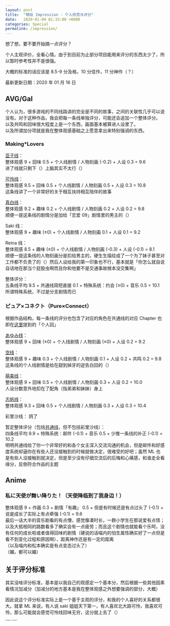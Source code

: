 ```yaml
---
layout: post
title:  "萌绘 Impression - 个人欣赏与评分"
date:   2020-01-09 01:33:00 +0800
categories: Special
permalink: /impression/
---
```


想了想，要不要开始搞一点评分？

个人主观评价，全看心情。由于到目前为止部分项目能用来评分的东西太少了，所以暂时参考性并不是很强。

大概的标准的话应该是 8.5-9 分及格，10 分佳作，11 分神作（？）

最新更新日期：2020 年 01 月 16 日

## AVG/Gal

个人认为，很多游戏的不同线路讲的完全是不同的故事，之间的关联性几乎可以说没有。对于这种作品，我会把每一条线单独评分，可能还会追加一个整体评分。
<br />以及共鸣和回味很大程度上是一个东西，画面基本被算进人设里了。
<br />以及所谓加分项就是我在整体观感基础之上愿意拿出来特别强调的东西。

### Making\*Lovers

[亚子线](http://yoro.xyz/kawaiigirls/2019/12/12/ml-ako-mashiro.html)：<br />
整体观感 9 + 回味 0.5 + 个人线剧情 / 人物刻画 (-0.2) + 人设 0.3 = 9.6<br />
进了线就只剩下（）上脑其实不太行（）

[可怜线](http://yoro.xyz/kawaiigirls/2019/12/08/ml-karen.html)：<br />
整体观感 9.5 + 回味 0.5 + 个人线剧情 / 人物刻画 0.5 + 人设 0.3 = 10.8<br />
这条线讲了一个非常好的关于相互扶持相互陪伴的故事

[真白线](http://yoro.xyz/kawaiigirls/2019/12/12/ml-ako-mashiro.html)：<br />
整体观感 9.2 + 趣味 0.2 + 个人线剧情 / 人物刻画 0.2 + 人设 0.2 = 9.8<br />
顺便一提这条线的剧情分是加给「恋爱 09」剧情里的男主的（）

Saki 线：<br />
整体观感 9 + 趣味 (±0) + 个人线剧情 / 人物刻画 0.1 + 人设 0.1 = 9.2

Reina 线：<br />
整体观感 8.5 + 趣味 (±0) + 个人线剧情 / 人物刻画 (-0.3) + 人设 (-0.1) = 8.1<br />
顺便一提这条线的人物刻画分是扣给男主的，硬生生描绘成了一个为了妹子甚至对工作都不负责了的（）然后人设给我的第一印象也不行，基本就是「你怎么就自说自话地在那当个屁股虫啊而且你和他要不是交通事故根本没交集啊」

整体评分：<br />
五条线平均 9.5 + 共通线简短直接 0.1 + 特殊系统：约会 (±0) + 音乐 0.5 = 10.1<br />
所谓特殊系统，不过是分支剧情而已

### ピュア×コネクト（Pure×Connect）

根据作品结构，每一条线的评分也包含了对应的角色在共通线的对应 Chapter 也即在[这里](http://yoro.xyz/kawaiigirls/2019/12/23/pc-main.html)提到的「个人回」

[あゆみ线](http://yoro.xyz/kawaiigirls/2019/12/27/pc-ayumi-sora.html)：<br />
整体观感 9 + 回味 (±0) + 个人线剧情 / 人物刻画 (±0) + 人设 0.2 = 9.2

[空线](http://yoro.xyz/kawaiigirls/2019/12/27/pc-ayumi-sora.html)：<br />
整体观感 9 + 趣味 0.3 + 个人线剧情 / 人物刻画 0.1 + 人设 0.2 + 共鸣 0.2  = 9.8<br />
这条线的个人线剧情是给在甜到掉牙的逆告白回的（）

[萌美线](http://http://yoro.xyz/kawaiigirls/2020/01/03/pc-moemi.html)：<br />
整体观感 9 + 回味 0.5 + 个人线剧情 / 人物刻画 0.3 + 人设 0.2 = 10.0<br />
人设分数意外地扣在了配角（指弟弟和妹妹）身上

[志帆线](http://yoro.xyz/kawaiigirls/2020/01/07/pc-shiho.html)：<br />
整体观感 9.3 + 回味 0.5 + 个人线剧情 / 人物刻画 0.3 + 人设 0.3 = 10.4<br />

彩里沙线：
鸽了

暂定整体评分（包括[共通线](http://yoro.xyz/kawaiigirls/2019/12/23/pc-main.html)，但不包括彩里沙线）：<br />
四条线平均 9.9 + 特殊系统：邮件 (-0.1) + 音乐 0.5 + 少推一条线的补正 (-0.1) = 10.2 <br />
明明共通线给了你一个非常好的和各个女主深入交流沟通的机会，但是邮件和好感度系统却逼你在有些人还没接触到的时候就做决定，很难受的好吧；虽然 ML 也是有些人没接触到就决定，但是至少没有仔细交流后的后悔和心痛感，和谁走全看缘分，反倒符合作品的主题

## Anime

### 私に天使が舞い降りた！（天使降临到了我身边！）

整体观感 9 + 作画 0.3 + 剧情「有趣」 0.5 + 但是有时候还是有点过头了 (-0.1) + 说是成长了实际上有点牵强 (-0.1) = 9.6<br />
最后一话大半的音乐剧看的有点懵，感觉像凑时长，一群小学生在那说爱有点怪；以及大抵相同的路数看多了确实会有一点疲劳；而且这个剧情也就能看个乐呵，没有任何的成长啦或者值得回味的剧情（硬说的话喵内的怕生属性确实好了一点但是看不到变化过程和原因啊），距离神作还是有一定的距离<br />
（以及喵内和松本确实是有点变态过头了）<br />
（媚，都可以媚）

## 关于评分标准

其实没啥评分标准，基本是以我自己的观感定一个基本分，然后根据一些其他因素看情况加减分（加减分的地方基本是我在整体观感之外想要强调的部分，大概）

因此说这个评分标准实际上是一个基于主观的评分，和我的个人喜好的关系都很大。就拿 ML 来说，有人说 saki 姐姐天下第一，有人喜欢北大路可怜，我喜欢可怜，那么可能就会感觉可怜线回味无穷，这分就上去了（）

<img src="https://i.loli.net/2020/01/07/oJ7jGgQIZKuMBnf.jpg" alt="依田萌绘 1st “HoshiRabbit”" style="zoom:20%;" />